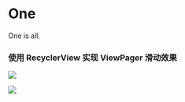 # One
One is all.

### 使用 RecyclerView 实现 ViewPager 滑动效果

![](http://ww4.sinaimg.cn/mw690/6db4aff6jw1f9kpko4mpgj21401z47ok.jpg)

![](http://ww3.sinaimg.cn/mw690/6db4aff6jw1f9kpjk9s1pg20780cux6q.gif)
